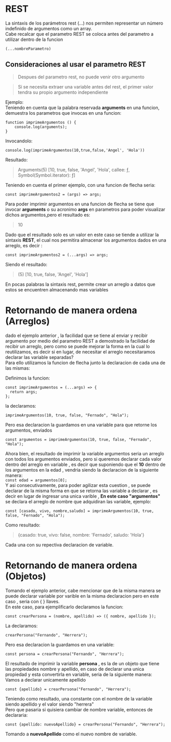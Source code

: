 # REST

La sintaxis de los parámetros rest (...) nos permiten representar un número indefinido de argumentos como un array.  
Cabe recalcar que el parametro REST se coloca antes del parametro a utilizar dentro de la funcion

```
(...nombreParametro)
```
## Consideraciones al usar el parametro REST
> Despues del parametro rest, no puede venir otro argumento  

> Si se necesita extraer una variable antes del rest, el primer valor tendra su propio argumento independiente

Ejemplo:  
Teniendo en cuenta que la palabra reservada **arguments** en una funcion, demuestra los parametros que invocas en una funcion:

```
function imprimeArgumentos () {
    console.log(arguments);
}
```

Invocandolo:

```
console.log(imprimeArgumentos(10,true,false,'Angel', 'Hola'))
```

Resultado:

> Arguments(5) [10, true, false, 'Angel', 'Hola', callee: ƒ, Symbol(Symbol.iterator): ƒ]

Teniendo en cuenta el primer ejemplo, con una funcion de flecha seria:

```
const imprimeArgumentos2 = (args) => args;
```

Para poder imprimir argumentos en una funcion de flecha se tiene que invocar **arguments** o su acronimo **args** en parametros para poder visualizar dichos argumentos,pero el resultado es:

> 10

Dado que el resultado solo es un valor en este caso se tiende a utilizar la sintaxis **REST**, el cual nos permitira almacenar los argumentos dados en una arreglo, es decir :

```
const imprimeArgumentos2 = (...args) => args;
```

Siendo el resultado:

> (5) [10, true, false, 'Angel', 'Hola']

En pocas palabras la sintaxis rest, permite crear un arreglo a datos que estos se encuentren almacenando mas variables

# Retornando de manera ordena (Arreglos)
dado el ejemplo anterior , la facilidad que se tiene al enviar y recibir argumento por medio del parametro REST a demostrado la facilidad de recibir un arreglo, pero como se puede mejorar la forma en la cual lo reutilizamos, es decir si en lugar, de necesitar el arreglo necesitaramos declarar las variable separadas?  
Para ello utilizamos la funcion de flecha junto la declaracion de cada una de las mismas:    
     
Definimos la funcion:
```
const imprimeArgumentos = (...args) => {
  return args;
};
```
la declaramos:  
```
imprimeArgumentos(10, true, false, "Fernado", "Hola");
```
Pero esa declaracion la guardamos en una variable para que retorne los argumentos, enviados
```
const argumentos = imprimeArgumentos(10, true, false, "Fernado", "Hola");
```
Ahora bien, el resultado de imprimir la variable argumentos seria un arreglo con todos los argumentos enviados, pero si queremos declarar cada valor dentro del arreglo en variable , es decir que suponiendo que el **10** dentro de los argumentos en la edad , vendria siendo la declaracion de la siguiente manera:   
`const edad = argumentos[0];`  
Y asi consecutivamente, para poder agilizar esta cuestion , se puede declarar de la misma forma en que se retorna las variable a declarar , es decir en lugar de ingresar una unica varible , **En este caso "argumentos"** se declara el arreglo de nombre que adquidiran las variable, ejemplo:  
```
const [casado, vivo, nombre,saludo] = imprimeArgumentos(10, true, false, "Fernado", "Hola");
```
Como resultado: 
> {casado: true, vivo: false, nombre: 'Fernado', saludo: 'Hola'}
  
Cada una con su repectiva declaracion de variable.

# Retornando de manera ordena (Objetos)
Tomando el ejemplo anterior, cabe mencionar que de la misma manera se puede declarar variable por varible en la misma declaracion pero en este caso , seria con { } llaves.  
En este caso, para ejemplificarlo declaramos la funcion: 
```
const crearPersona = (nombre, apellido) => ({ nombre, apellido });
```
La declaramos: 
```
crearPersona("Fernando", "Herrera");
```
Pero esa declaracion la guardamos en una variable:
```
const persona = crearPersona("Fernando", "Herrera");
```
El resultado de imprimir la variable **persona** , es la de un objeto que tiene las propiedades nombre y apellido, en caso de declarar una unica propiedad y esta convertirla en variable, seria de la siguiente manera:   
Vamos a declarar unicamente apellido
```
const {apellido} = crearPersona("Fernando", "Herrera");
```
Teniendo como resultado, una constante con el nombre de la variable siendo apellido y el valor siendo "herrera"  
Pero que pasaria si quisiera cambiar de nombre variable, entonces de declararia:  
```
const {apellido: nuevoApellido} = crearPersona("Fernando", "Herrera");
```
Tomando a **nuevoApellido** como el nuevo nombre de variable.